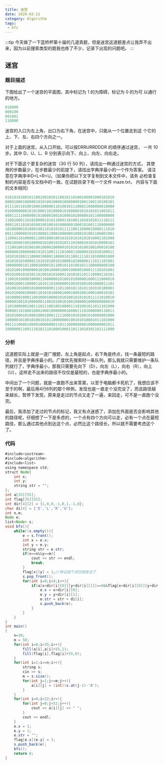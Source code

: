 ```yaml
---
title: 迷宫
date: 2020-03-21
category: Algorithm
tags:
 - bfs
---
```


:::tip
今天做了一下蓝桥杯第十届的几道真题，但是迷宫这道题差点让我弄不出来，因为以前搜索类型的题我也练了不少，记录下出现的问题吧。
:::

<!-- more -->

## 迷宫

### 题目描述

下图给出了一个迷宫的平面图，其中标记为 1 的为障碍，标记为 0 的为可 以通行的地方。

```yml
010000
000100
001001
110000
```

迷宫的入口为左上角，出口为右下角，在迷宫中，只能从一个位置走到这 个它的上、下、左、右四个方向之一。

对于上面的迷宫，从入口开始，可以按DRRURRDDDR 的顺序通过迷宫， 一共 10 步。其中 D、U、L、R 分别表示向下、向上、向左、向右走。

对于下面这个更复杂的迷宫（30 行 50 列），请找出一种通过迷宫的方式， 其使用的步数最少，在步数最少的前提下，请找出字典序最小的一个作为答案。 请注意在字典序中D<L<R<U。（如果你把以下文字复制到文本文件中，请务 必检查复制的内容是否与文档中的一致。在试题目录下有一个文件 maze.txt， 内容与下面的文本相同）

```yml
01010101001011001001010110010110100100001000101010
00001000100000101010010000100000001001100110100101
01111011010010001000001101001011100011000000010000
01000000001010100011010000101000001010101011001011
00011111000000101000010010100010100000101100000000
11001000110101000010101100011010011010101011110111
00011011010101001001001010000001000101001110000000
10100000101000100110101010111110011000010000111010
00111000001010100001100010000001000101001100001001
11000110100001110010001001010101010101010001101000
00010000100100000101001010101110100010101010000101
11100100101001001000010000010101010100100100010100
00000010000000101011001111010001100000101010100011
10101010011100001000011000010110011110110100001000
10101010100001101010100101000010100000111011101001
10000000101100010000101100101101001011100000000100
10101001000000010100100001000100000100011110101001
00101001010101101001010100011010101101110000110101
11001010000100001100000010100101000001000111000010
00001000110000110101101000000100101001001000011101
10100101000101000000001110110010110101101010100001
00101000010000110101010000100010001001000100010101
10100001000110010001000010101001010101011111010010
00000100101000000110010100101001000001000000000010
11010000001001110111001001000011101001011011101000
00000110100010001000100000001000011101000000110011
10101000101000100010001111100010101001010000001000
10000010100101001010110000000100101010001011101000
00111100001000010000000110111000000001000000001011
10000001100111010111010001000110111010101101111000
```

### 分析

这道题实际上就是一道广搜题，左上角是起点，右下角是终点，找一条最短的路径，并且是字典序最小的。广度优先搜索时一条队列，那么我就只需要维护一条队列就行了，字典序最小，那我只需要先向下（D），向左（L），向右（R），向上（U），这样走不出来的路径不仅仅是最短的，也是字典序最小的。

中间出了一个问题，就是一直跑不出来答案，以至于电脑都卡死机了，我想应该不至于的啊，最后用4行6列的那个样例，发现也是一直走个没完没了，而且路径越来越长，暂停下发现，原来是走过的节点又走了一遍，来回走，可不是一直跑个没完。

最后，我添加了走过的节点的标记，我又有点迷惑了，添加在外面是否会影响其他的路径呢，仔细想了一下是多虑的，一个点有四个方向可以走，必有一个点在最短路径，那么通过其他点到达这个点，必然比这个路径长，所以就不需要考虑这个了。

### 代码

```java
#include<iostream>
#include<algorithm>
#include<list>
using namespace std;
struct Node{
	int x;
	int y;
	string str = "";
};
int a[35][55];
int flag[35][55];
int dir[4][2] = {1,0,0,-1,0,1,-1,0};
char di[4] = {'D','L','R','U'};
int n,m;
Node e;
list<Node> s;
void bfs(){
	while(!s.empty()){
		e = s.front();
	    int x = e.x;
	    int y = e.y;
	    string str = e.str;
	    if(x==n&&y==m){
	    	cout << str << endl;
	    	break;
		}
	    flag[x][y] = 1;//标记这个点已经走过了 
	    s.pop_front();
	    for(int i=0;i<4;i++){
	    	if(a[x+dir[i][0]][y+dir[i][1]]==0&&flag[x+dir[i][0]][y+dir[i][1]]==0){
	    		e.x = x+dir[i][0];
	    		e.y = y+dir[i][1];
	    		e.str = str + di[i];
	    		s.push_back(e);
			}
		}
	}
}
int main()
{
	n=30;
	m = 50;
	for(int i=0;i<35;i++){
		fill(a[i],a[i]+55,1);
		fill(flag[i],flag[i]+55,0);
	}
	for(int i=1;i<=n;i++){
		string s;
		cin >> s;
		m = s.size();
		for(int j=1;j<=m;j++){
			a[i][j] = (int)(s.at(j-1)-'0');
		}
	}
	for(int i=0;i<32;i++){
		for(int j=0;j<52;j++){
			cout << a[i][j] << " ";
		}
		cout << endl;
	}
	e.x = 1;
	e.y = 1;
	e.str = "";
	flag[e.x][e.y] = 1;
	s.push_back(e);
	bfs();
	return 0; 
}
```